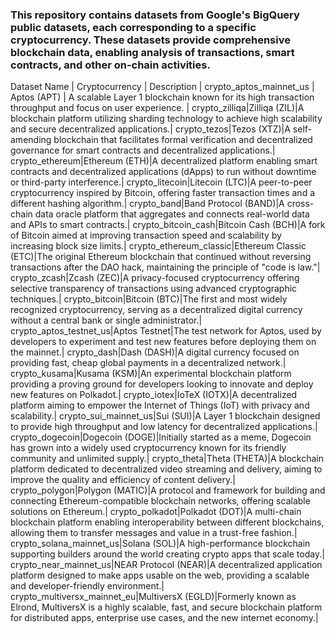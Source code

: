 

### This repository contains datasets from Google's BigQuery public datasets, each corresponding to a specific cryptocurrency. These datasets provide comprehensive blockchain data, enabling analysis of transactions, smart contracts, and other on-chain activities.


Dataset Name | Cryptocurrency | Description |
crypto_aptos_mainnet_us | Aptos (APT) | A scalable Layer 1 blockchain known for its high transaction throughput and focus on user experience. |
crypto_zilliqa|Zilliqa (ZIL)|A blockchain platform utilizing sharding technology to achieve high scalability and secure decentralized applications.|
crypto_tezos|Tezos (XTZ)|A self-amending blockchain that facilitates formal verification and decentralized governance for smart contracts and decentralized applications.|
crypto_ethereum|Ethereum (ETH)|A decentralized platform enabling smart contracts and decentralized applications (dApps) to run without downtime or third-party interference.|
crypto_litecoin|Litecoin (LTC)|A peer-to-peer cryptocurrency inspired by Bitcoin, offering faster transaction times and a different hashing algorithm.|
crypto_band|Band Protocol (BAND)|A cross-chain data oracle platform that aggregates and connects real-world data and APIs to smart contracts.|
crypto_bitcoin_cash|Bitcoin Cash (BCH)|A fork of Bitcoin aimed at improving transaction speed and scalability by increasing block size limits.|
crypto_ethereum_classic|Ethereum Classic (ETC)|The original Ethereum blockchain that continued without reversing transactions after the DAO hack, maintaining the principle of "code is law."|
crypto_zcash|Zcash (ZEC)|A privacy-focused cryptocurrency offering selective transparency of transactions using advanced cryptographic techniques.|
crypto_bitcoin|Bitcoin (BTC)|The first and most widely recognized cryptocurrency, serving as a decentralized digital currency without a central bank or single administrator.|
crypto_aptos_testnet_us|Aptos Testnet|The test network for Aptos, used by developers to experiment and test new features before deploying them on the mainnet.|
crypto_dash|Dash (DASH)|A digital currency focused on providing fast, cheap global payments in a decentralized network.|
crypto_kusama|Kusama (KSM)|An experimental blockchain platform providing a proving ground for developers looking to innovate and deploy new features on Polkadot.|
crypto_iotex|IoTeX (IOTX)|A decentralized platform aiming to empower the Internet of Things (IoT) with privacy and scalability.|
crypto_sui_mainnet_us|Sui (SUI)|A Layer 1 blockchain designed to provide high throughput and low latency for decentralized applications.|
crypto_dogecoin|Dogecoin (DOGE)|Initially started as a meme, Dogecoin has grown into a widely used cryptocurrency known for its friendly community and unlimited supply.|
crypto_theta|Theta (THETA)|A blockchain platform dedicated to decentralized video streaming and delivery, aiming to improve the quality and efficiency of content delivery.|
crypto_polygon|Polygon (MATIC)|A protocol and framework for building and connecting Ethereum-compatible blockchain networks, offering scalable solutions on Ethereum.|
crypto_polkadot|Polkadot (DOT)|A multi-chain blockchain platform enabling interoperability between different blockchains, allowing them to transfer messages and value in a trust-free fashion.|
crypto_solana_mainnet_us|Solana (SOL)|A high-performance blockchain supporting builders around the world creating crypto apps that scale today.|
crypto_near_mainnet_us|NEAR Protocol (NEAR)|A decentralized application platform designed to make apps usable on the web, providing a scalable and developer-friendly environment.|
crypto_multiversx_mainnet_eu|MultiversX (EGLD)|Formerly known as Elrond, MultiversX is a highly scalable, fast, and secure blockchain platform for distributed apps, enterprise use cases, and the new internet economy.|

